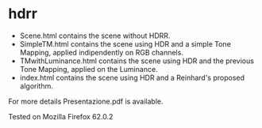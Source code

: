 # hdrr

- Scene.html contains the scene without HDRR.
- SimpleTM.html contains the scene using HDR and a simple Tone Mapping, applied indipendently on RGB channels.
- TMwithLuminance.html contains the scene using HDR and the previous Tone Mapping, applied on the Luminance.
- index.html contains the scene using HDR and a Reinhard's proposed algorithm.

For more details Presentazione.pdf is available.

Tested on Mozilla Firefox 62.0.2
